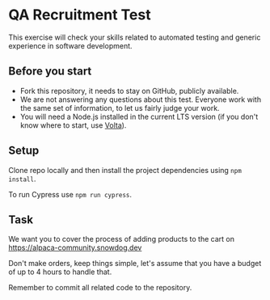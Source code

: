 # QA Recruitment Test
This exercise will check your skills related to automated testing and generic experience in software development.

## Before you start
- Fork this repository, it needs to stay on GitHub, publicly available.
- We are not answering any questions about this test. Everyone work with the same set of information, to let us fairly judge your work.
- You will need a Node.js installed in the current LTS version (if you don't know where to start, use [Volta](https://volta.sh/)).

## Setup
Clone repo locally and then install the project dependencies using `npm install`.

To run Cypress use `npm run cypress`.

## Task
We want you to cover the process of adding products to the cart on https://alpaca-community.snowdog.dev

Don't make orders, keep things simple, let's assume that you have a budget of up to 4 hours to handle that.

Remember to commit all related code to the repository.
